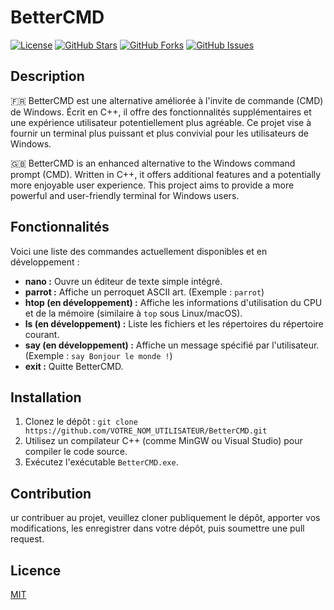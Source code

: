 # BetterCMD

[![License](https://img.shields.io/badge/license-MIT-blue.svg)](LICENSE) [![GitHub Stars](https://img.shields.io/github/stars/alextoutcourt72/BetterCMD)](https://github.com/alextoutcourt72/BetterCMD/stargazers) [![GitHub Forks](https://img.shields.io/github/forks/alextoutcourt72/BetterCMD)](https://github.com/alextoutcourt72/BetterCMD/network) [![GitHub Issues](https://img.shields.io/github/issues/alextoutcourt72/BetterCMD)](https://github.com/alextoutcourt72/BetterCMD/issues)

## Description

🇫🇷 BetterCMD est une alternative améliorée à l'invite de commande (CMD) de Windows. Écrit en C++, il offre des fonctionnalités supplémentaires et une expérience utilisateur potentiellement plus agréable. Ce projet vise à fournir un terminal plus puissant et plus convivial pour les utilisateurs de Windows.

🇬🇧 BetterCMD is an enhanced alternative to the Windows command prompt (CMD). Written in C++, it offers additional features and a potentially more enjoyable user experience. This project aims to provide a more powerful and user-friendly terminal for Windows users.

## Fonctionnalités

Voici une liste des commandes actuellement disponibles et en développement :

*   **nano :** Ouvre un éditeur de texte simple intégré.
*   **parrot :** Affiche un perroquet ASCII art. (Exemple : `parrot`)
*   **htop (en développement) :** Affiche les informations d'utilisation du CPU et de la mémoire (similaire à `top` sous Linux/macOS).
*   **ls (en développement) :** Liste les fichiers et les répertoires du répertoire courant.
*   **say (en développement) :** Affiche un message spécifié par l'utilisateur. (Exemple : `say Bonjour le monde !`)
*   **exit :** Quitte BetterCMD.

## Installation

1.  Clonez le dépôt : `git clone https://github.com/VOTRE_NOM_UTILISATEUR/BetterCMD.git`
2.  Utilisez un compilateur C++ (comme MinGW ou Visual Studio) pour compiler le code source.
3.  Exécutez l'exécutable `BetterCMD.exe`.

## Contribution
ur contribuer au projet, veuillez cloner publiquement le dépôt, apporter vos modifications, les enregistrer dans votre dépôt, puis soumettre une pull request.

## Licence

[MIT](LICENSE)
